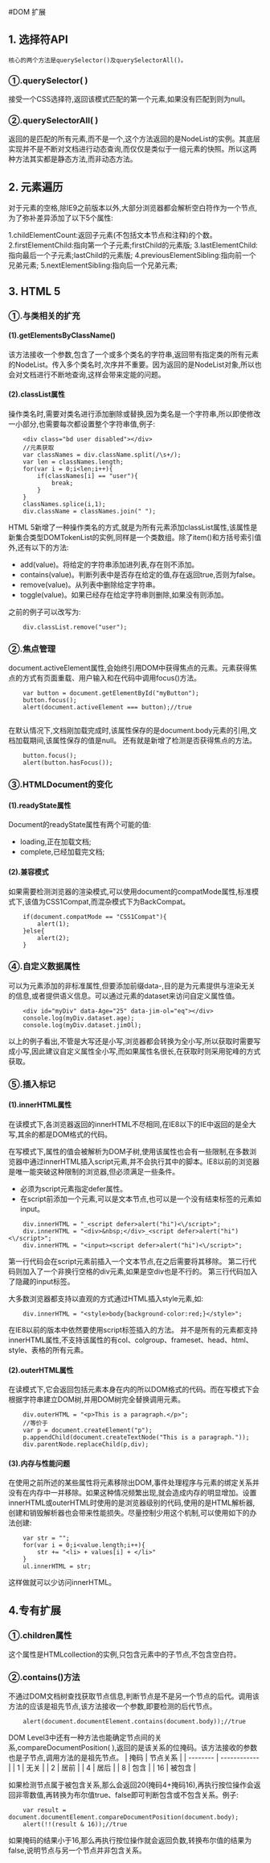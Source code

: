 ﻿#DOM 扩展
    
## 1. 选择符API

    核心的两个方法是querySelector()及querySelectorAll()。
    
### ①.querySelector( )
接受一个CSS选择符,返回该模式匹配的第一个元素,如果没有匹配到则为null。

### ②.querySelectorAll( )
返回的是匹配的所有元素,而不是一个,这个方法返回的是NodeList的实例。其底层实现并不是不断对文档进行动态查询,而仅仅是类似于一组元素的快照。所以这两种方法其实都是静态方法,而非动态方法。

## 2. 元素遍历
对于元素的空格,除IE9之前版本以外,大部分浏览器都会解析空白符作为一个节点,为了弥补差异添加了以下5个属性:

1.childElementCount:返回子元素(不包括文本节点和注释)的个数。
2.firstElementChild:指向第一个子元素;firstChild的元素版;
3.lastElementChild:指向最后一个子元素;lastChild的元素版;
4.previousElementSibling:指向前一个兄弟元素;
5.nextElementSibling:指向后一个兄弟元素;
 
## 3. HTML 5
### ①.与类相关的扩充
#### (1).getElementsByClassName()
该方法接收一个参数,包含了一个或多个类名的字符串,返回带有指定类的所有元素的NodeList。传入多个类名时,次序并不重要。因为返回的是NodeList对象,所以也会对文档进行不断地查询,这样会带来定能的问题。

#### (2).classList属性
操作类名时,需要对类名进行添加删除或替换,因为类名是一个字符串,所以即使修改一小部分,也需要每次都设置整个字符串值,例子:
```
    <div class="bd user disabled"></div>
    //元素获取
    var classNames = div.className.split(/\s+/);
    var len = classNames.length;
    for(var i = 0;i<len;i++){
        if(classNames[i] == "user"){
            break;
        }
    }
    classNames.splice(i,1);
    div.className = classNames.join(" ");
```
HTML 5新增了一种操作类名的方式,就是为所有元素添加classList属性,该属性是新集合类型DOMTokenList的实例,同样是一个类数组。除了item()和方括号索引值外,还有以下的方法:

 - add(value)。将给定的字符串添加进列表,存在则不添加。
 - contains(value)。判断列表中是否存在给定的值,存在返回true,否则为false。
 - remove(value)。从列表中删除给定字符串。
 - toggle(value)。如果已经存在给定字符串则删除,如果没有则添加。

之前的例子可以改写为:
```
    div.classList.remove("user");
```

### ②.焦点管理
 document.activeElement属性,会始终引用DOM中获得焦点的元素。元素获得焦点的方式有页面重载、用户输入和在代码中调用focus()方法。

```
    var button = document.getElementById("myButton");
    button.focus();
    alert(document.activeElement === button);//true
    
```
在默认情况下,文档刚加载完成时,该属性保存的是document.body元素的引用,文档加载期间,该属性保存的值是null。
还有就是新增了检测是否获得焦点的方法。
```
    button.focus();
    alert(button.hasFocus());
```

### ③.HTMLDocument的变化
#### (1).readyState属性
Document的readyState属性有两个可能的值:

 - loading,正在加载文档;
 - complete,已经加载完文档;

#### (2).兼容模式
如果需要检测浏览器的渲染模式,可以使用document的compatMode属性,标准模式下,该值为CSS1Compat,而混杂模式下为BackCompat。
```
    if(document.compatMode == "CSS1Compat"){
        alert(1);
    }else{
        alert(2);
    }
```
### ④.自定义数据属性
可以为元素添加的非标准属性,但要添加前缀data-,目的是为元素提供与渲染无关的信息,或者提供语义信息。可以通过元素的dataset来访问自定义属性值。
```
    <div id="myDiv" data-Age="25" data-jim-ol="eq"></div>
	console.log(myDiv.dataset.age);
	console.log(myDiv.dataset.jimOl);	
```

以上的例子看出,不管是大写还是小写,浏览器都会转换为全小写,所以获取时需要写成小写,因此建议自定义属性全小写,而如果属性名很长,在获取时则采用驼峰的方式获取。

### ⑤.插入标记
#### (1).innerHTML属性
在读模式下,各浏览器返回的innerHTML不尽相同,在IE8以下的IE中返回的是全大写,其余的都是DOM格式的代码。

在写模式下,属性的值会被解析为DOM子树,使用该属性也会有一些限制,在多数浏览器中通过innerHTML插入script元素,并不会执行其中的脚本。IE8以前的浏览器是唯一能突破这种限制的浏览器,但必须满足一些条件。

 - 必须为script元素指定defer属性。
 - 在script前添加一个元素,可以是文本节点,也可以是一个没有结束标签的元素如input。

```
    div.innerHTML = "_<script defer>alert("hi")<\/script>";
    div.innerHTML = "<div>&nbsp;</div>_<script defer>alert("hi")<\/script>";
    div.innerHTML = "<input><script defer>alert("hi")<\/script>";
```
第一行代码会在script元素前插入一个文本节点,在之后需要将其移除。
第二行代码则加入了一个非换行空格的div元素,如果是空div也是不行的。
第三行代码加入了隐藏的input标签。

大多数浏览器都支持以直观的方式通过HTML插入style元素,如:
```
    div.innerHTML = "<style>body{background-color:red;}</style>";
```
在IE8以前的版本中依然要使用script标签插入的方法。
并不是所有的元素都支持innerHTML属性,不支持该属性的有col、colgroup、frameset、head、html、style、表格的所有元素。

#### (2).outerHTML属性
在读模式下,它会返回包括元素本身在内的所以DOM格式的代码。而在写模式下会根据字符串建立DOM树,并用DOM树完全替换调用元素。
```
    div.outerHTML = "<p>This is a paragraph.</p>";
    //等价于
    var p = document.createElement("p");
    p.appendChild(document.createTextNode("This is a paragraph."));
    div.parentNode.replaceChild(p,div);
```

#### (3).内存与性能问题
在使用之前所述的某些属性将元素移除出DOM,事件处理程序与元素的绑定关系并没有在内存中一并移除。如果这种情况频繁出现,就会造成内存的明显增加。设置innerHTML或outerHTML时使用的是浏览器级别的代码,使用的是HTML解析器,创建和销毁解析器也会带来性能损失。尽量控制少用这个机制,可以使用如下的办法创建:
```
    var str = "";
    for(var i = 0;i<value.length;i++){
        str += "<li> + values[i] + </li>"
    }   
    ul.innerHTML = str;
```
这样做就可以少访问innerHTML。

## 4.专有扩展
### ①.children属性
这个属性是HTMLcollection的实例,只包含元素中的子节点,不包含空白符。
### ②.contains()方法
不通过DOM文档树查找获取节点信息,判断节点是不是另一个节点的后代。调用该方法的应该是祖先节点,该方法接收一个参数,即要检测的后代节点。
```
    alert(document.documentElement.contains(document.body));//true
```

DOM Level3中还有一种方法也能确定节点间的关系,compareDocumentPosition( ),返回的是该关系的位掩码。该方法接收的参数也是子节点,调用方法的是祖先节点。
|   掩码    |   节点关系  |
| --------  | ------------|
| 1         |     无关        |
| 2         |     居前        |
| 4         |     居后        |
| 8         |     包含        |
| 16        |     被包含      |

如果检测节点属于被包含关系,那么会返回20(掩码4+掩码16),再执行按位操作会返回非零数值,再转换为布尔值true、false即可判断包含或不包含关系。例子:
```
    var result = document.documentElement.compareDocumentPosition(document.body);
    alert(!!(result & 16));//true
```
如果掩码的结果小于16,那么再执行按位操作就会返回负数,转换布尔值的结果为false,说明节点与另一个节点并非包含关系。